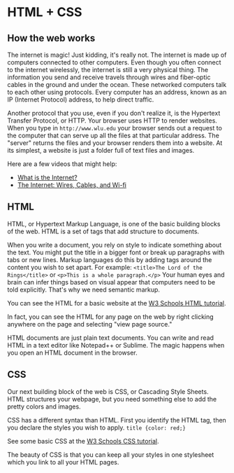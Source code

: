 # HTML + CSS

## How the web works

The internet is magic! Just kidding, it's really not. The internet is made up of computers connected to other computers. Even though you often connect to the internet wirelessly, the internet is still a very physical thing. The information you send and receive travels through wires and fiber-optic cables in the ground and under the ocean. These networked computers talk to each other using protocols. Every computer has an address, known as an IP \(Internet Protocol\) address, to help direct traffic.

Another protocol that you use, even if you don't realize it, is the Hypertext Transfer Protocol, or HTTP. Your browser uses HTTP to render websites. When you type in `http://www.wlu.edu` your browser sends out a request to the computer that can serve up all the files at that particular address. The "server" returns the files and your browser renders them into a website. At its simplest, a website is just a folder full of text files and images.

Here are a few videos that might help:

* [What is the Internet? ](https://www.youtube.com/watch?v=Dxcc6ycZ73M)
* [The Internet: Wires, Cables, and Wi-fi](https://www.youtube.com/watch?v=ZhEf7e4kopM)

## HTML

HTML, or Hypertext Markup Language, is one of the basic building blocks of the web. HTML is a set of tags that add structure to documents.

When you write a document, you rely on style to indicate something about the text. You might put the title in a bigger font or break up paragraphs with tabs or new lines. Markup languages do this by adding tags around the content you wish to set apart. For example: `<title>The Lord of the Rings</title>` or `<p>This is a whole paragraph.</p>` Your human eyes and brain can infer things based on visual appear that computers need to be told explicitly. That's why we need semantic markup.

You can see the HTML for a basic website at the [W3 Schools HTML tutorial](http://www.w3schools.com/html/).

In fact, you can see the HTML for any page on the web by right clicking anywhere on the page and selecting "view page source."

HTML documents are just plain text documents. You can write and read HTML in a text editor like Notepad++ or Sublime. The magic happens when you open an HTML document in the browser.

## CSS

Our next building block of the web is CSS, or Cascading Style Sheets. HTML structures your webpage, but you need something else to add the pretty colors and images.

CSS has a different syntax than HTML. First you identify the HTML tag, then you declare the styles you wish to apply. `title {color: red;}`

See some basic CSS at the [W3 Schools CSS tutorial](http://www.w3schools.com/css/default.asp).

The beauty of CSS is that you can keep all your styles in one stylesheet which you link to all your HTML pages.







